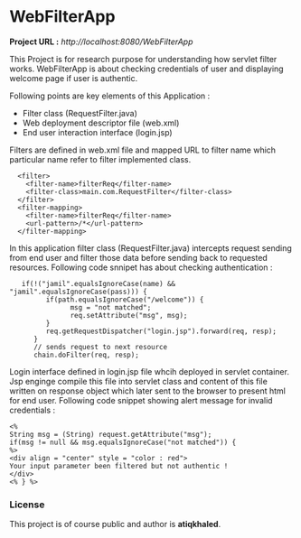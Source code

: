 # WebFilterApp
**Project URL :** *http://localhost:8080/WebFilterApp*

This Project is for research purpose for understanding how servlet filter works. WebFilterApp is about checking credentials of user and displaying welcome page if user is authentic.

Following points are key elements of this Application :

- Filter class (RequestFilter.java)
- Web deployment descriptor file (web.xml)
- End user interaction interface (login.jsp) 

Filters are defined in web.xml file and mapped URL to filter name which particular name refer to filter implemented class.

```
  <filter>
    <filter-name>filterReq</filter-name>
    <filter-class>main.com.RequestFilter</filter-class>
  </filter>
  <filter-mapping>
    <filter-name>filterReq</filter-name>
    <url-pattern>/*</url-pattern>
  </filter-mapping>
```

In this application filter class (RequestFilter.java) intercepts request sending from end user and filter those data before sending back to requested resources. Following code snnipet has about checking authentication : 

```
   if(!("jamil".equalsIgnoreCase(name) && "jamil".equalsIgnoreCase(pass))) {
	     if(path.equalsIgnoreCase("/welcome")) {
	    	   msg = "not matched";
	    	   req.setAttribute("msg", msg);
	     }  
	     req.getRequestDispatcher("login.jsp").forward(req, resp);
	  } 	
	  // sends request to next resource
	  chain.doFilter(req, resp);
```

Login interface defined in login.jsp file whcih deployed in servlet container. Jsp enginge compile this file into servlet class and content of this file written on response object which later sent to the browser to present html for end user. Following code snippet showing alert message for invalid credentials :

```
<%
String msg = (String) request.getAttribute("msg");
if(msg != null && msg.equalsIgnoreCase("not matched")) {
%>
<div align = "center" style = "color : red">
Your input parameter been filtered but not authentic !
</div>
<% } %>
```


### License
This project is of course public and author is **atiqkhaled**.



